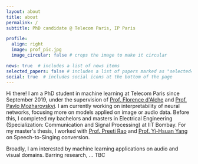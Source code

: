 ```yaml
---
layout: about
title: about
permalink: /
subtitle: PhD candidate @ Telecom Paris, IP Paris

profile:
  align: right
  image: prof_pic.jpg
  image_circular: false # crops the image to make it circular

news: true  # includes a list of news items
selected_papers: false # includes a list of papers marked as "selected={true}"
social: true  # includes social icons at the bottom of the page
---
```

<!-- You can put a picture in, too. The code is already in, just name your picture `prof_pic.jpg` and put it in the `img/` folder. -->

<!-- Put your address / P.O. box / other info right below your picture. You can also disable any these elements by editing `profile` property of the YAML header of your `_pages/about.md`. Edit `_bibliography/papers.bib` and Jekyll will render your [publications page](/jparekh/publications/) automatically.

Link to your social media connections, too. This theme is set up to use [Font Awesome icons](http://fortawesome.github.io/Font-Awesome/) and [Academicons](https://jpswalsh.github.io/academicons/), like the ones below. Add your Facebook, Twitter, LinkedIn, Google Scholar, or just disable all of them. --> 

Hi there! I am a PhD student in machine learning at Telecom Paris since September 2019, under the supervision of [Prof. Florence d'Alche](https://perso.telecom-paristech.fr/fdalche/) and [Prof. Pavlo Mozharovskyi](https://perso.telecom-paristech.fr/mozharovskyi/). I am currently working on interpretability of neural networks, focusing more on models applied on image or audio data. Before this, I completed my bachelors and masters in Electrical Engineering (Specialization: Communication and Signal Processing) at IIT Bombay. For my master's thesis, I worked with [Prof. Preeti Rao](https://www.ee.iitb.ac.in/wiki/faculty/prao) and [Prof. Yi-Hsuan Yang](https://www.citi.sinica.edu.tw/pages/yang/) on Speech-to-Singing conversion.

Broadly, I am interested by machine learning applications on audio and visual domains. Barring research, ...  TBC
